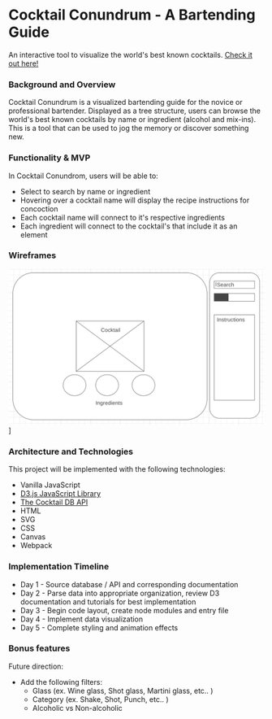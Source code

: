 # Cocktail Conundrum - A Bartending Guide
An interactive tool to visualize the world's best known cocktails.  [Check it out here!](#)
### Background and Overview
Cocktail Conundrum is a visualized bartending guide for the novice or professional bartender.  Displayed as a tree structure, users can browse the world's best known cocktails by name or ingredient (alcohol and mix-ins).  This is a tool that can be used to jog the memory or discover something new.
### Functionality & MVP
In Cocktail Conundrom, users will be able to:
* Select to search by name or ingredient
* Hovering over a cocktail name will display the recipe instructions for concoction
* Each cocktail name will connect to it's respective ingredients
* Each ingredient will connect to the cocktail's that include it as an element
### Wireframes
![](https://github.com/jncodes/cocktail-conundrum/blob/master/Screen%20Shot%202019-10-15%20at%208.39.58%20AM.png)]
### Architecture and Technologies
This project will be implemented with the following technologies:
* Vanilla JavaScript
* [D3.js JavaScript Library](https://d3js.org)
* [The Cocktail DB API](https://www.thecocktaildb.com)
* HTML
* SVG
* CSS
* Canvas
* Webpack
### Implementation Timeline
* Day 1 - Source database / API and corresponding documentation
* Day 2 - Parse data into appropriate organization, review D3 documentation and tutorials for best implementation
* Day 3 - Begin code layout, create node modules and entry file
* Day 4 - Implement data visualization
* Day 5 - Complete styling and animation effects
### Bonus features
Future direction:
* Add the following filters:
    * Glass (ex. Wine glass, Shot glass, Martini glass, etc.. )
    * Category (ex. Shake, Shot, Punch, etc.. )
    * Alcoholic vs Non-alcoholic